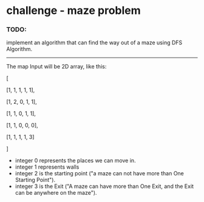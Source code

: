 # challenge - maze problem

### TODO:
implement an algorithm that can find the way out of a maze using DFS Algorithm.
___________________________________________________________________________

The map Input will be 2D array, like this:

[

[1, 1, 1, 1, 1],

[1, 2, 0, 1, 1],

[1, 1, 0, 1, 1],

[1, 1, 0, 0, 0],

[1, 1, 1, 1, 3]

]

- integer 0 represents the places we can move in.
- integer 1 represents walls
- integer 2 is the starting point ("a maze can not have more than One Starting Point").
- integer 3 is the Exit ("A maze can have more than One Exit, and the Exit can be anywhere on the maze").
